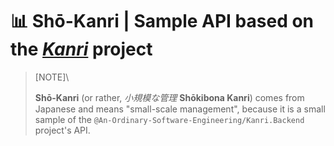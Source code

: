 # 📊 Shō-Kanri | Sample API based on the [_Kanri_](https://github.com/An-Ordinary-Software-Engineering/Kanri.Backend) project

> [NOTE]\
>
> **Shō-Kanri** (or rather, _小規模な管理_ **Shōkibona Kanri**) comes from Japanese and means "small-scale management",
> because it is a small sample of the `@An-Ordinary-Software-Engineering/Kanri.Backend` project's API.
